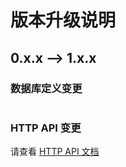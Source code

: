 # 版本升级说明

## 0.x.x --> 1.x.x

### 数据库定义变更

```sql

```

### HTTP API 变更

请查看 [HTTP API 文档](../api/index.md)
